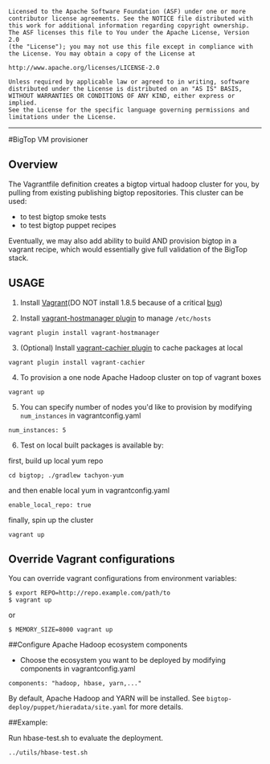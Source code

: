     Licensed to the Apache Software Foundation (ASF) under one or more
    contributor license agreements. See the NOTICE file distributed with
    this work for additional information regarding copyright ownership.
    The ASF licenses this file to You under the Apache License, Version 2.0
    (the "License"); you may not use this file except in compliance with
    the License. You may obtain a copy of the License at

    http://www.apache.org/licenses/LICENSE-2.0

    Unless required by applicable law or agreed to in writing, software
    distributed under the License is distributed on an "AS IS" BASIS,
    WITHOUT WARRANTIES OR CONDITIONS OF ANY KIND, either express or implied.
    See the License for the specific language governing permissions and
    limitations under the License.

------------------------------------------------------------------------------------------------------------------------------------------------------

#BigTop VM provisioner

## Overview

The Vagrantfile definition creates a bigtop virtual hadoop cluster for you, by pulling from existing publishing bigtop repositories.
This cluster can be used:

- to test bigtop smoke tests
- to test bigtop puppet recipes

Eventually, we may also add ability to build AND provision bigtop in a vagrant recipe, which would essentially
give full validation of the BigTop stack.

## USAGE

1) Install [Vagrant](https://www.vagrantup.com/downloads.html)(DO NOT install 1.8.5 because of a critical [bug](https://github.com/mitchellh/vagrant/issues/7631))

2) Install [vagrant-hostmanager plugin](https://github.com/smdahlen/vagrant-hostmanager) to manage `/etc/hosts`

```
vagrant plugin install vagrant-hostmanager
```

3) (Optional) Install [vagrant-cachier plugin](https://github.com/fgrehm/vagrant-cachier) to cache packages at local

```
vagrant plugin install vagrant-cachier
```

4) To provision a one node Apache Hadoop cluster on top of vagrant boxes

```
vagrant up
```

5) You can specify number of nodes you'd like to provision by modifying `num_instances` in vagrantconfig.yaml

```
num_instances: 5
```

6) Test on local built packages is available by:

first, build up local yum repo

```
cd bigtop; ./gradlew tachyon-yum
```

and then enable local yum in vagrantconfig.yaml

```
enable_local_repo: true
```

finally, spin up the cluster
```
vagrant up
```

## Override Vagrant configurations
You can override vagrant configurations from environment variables:
```
$ export REPO=http://repo.example.com/path/to
$ vagrant up
```

or

```
$ MEMORY_SIZE=8000 vagrant up
```
 
##Configure Apache Hadoop ecosystem components
* Choose the ecosystem you want to be deployed by modifying components in vagrantconfig.yaml

```
components: "hadoop, hbase, yarn,..."
```

By default, Apache Hadoop and YARN will be installed.
See `bigtop-deploy/puppet/hieradata/site.yaml` for more details.

##Example:

Run hbase-test.sh to evaluate the deployment.

```
../utils/hbase-test.sh
```
